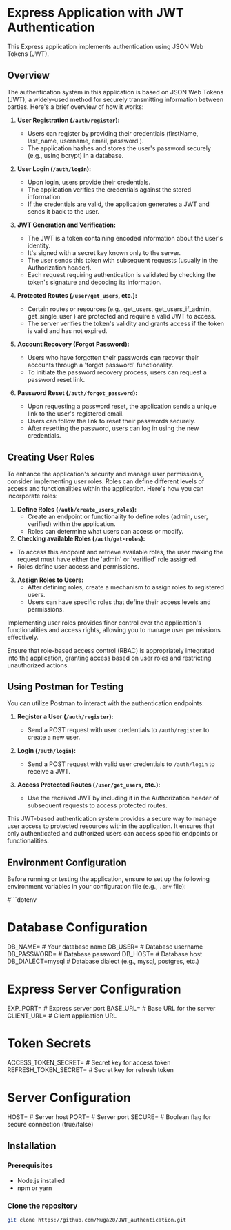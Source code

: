 # Express Application with JWT Authentication

This Express application implements authentication using JSON Web Tokens (JWT).

## Overview

The authentication system in this application is based on JSON Web Tokens (JWT), a widely-used method for securely transmitting information between parties. Here's a brief overview of how it works:

1. **User Registration (`/auth/register`):**
   - Users can register by providing their credentials (firstName, last_name, username, email, password ).
   - The application hashes and stores the user's password securely (e.g., using bcrypt) in a database.

2. **User Login (`/auth/login`):**
   - Upon login, users provide their credentials.
   - The application verifies the credentials against the stored information.
   - If the credentials are valid, the application generates a JWT and sends it back to the user.

3. **JWT Generation and Verification:**
   - The JWT is a token containing encoded information about the user's identity.
   - It's signed with a secret key known only to the server.
   - The user sends this token with subsequent requests (usually in the Authorization header).
   - Each request requiring authentication is validated by checking the token's signature and decoding its information.

4. **Protected Routes (`/user/get_users`, etc.):**
   - Certain routes or resources (e.g., get_users, get_users_if_admin, get_single_user ) are protected and require a valid JWT to access.
   - The server verifies the token's validity and grants access if the token is valid and has not expired.


5. **Account Recovery (Forgot Password):**
   - Users who have forgotten their passwords can recover their accounts through a 'forgot password' functionality.
   - To initiate the password recovery process, users can request a password reset link.

6. **Password Reset (`/auth/forgot_password`):**
   - Upon requesting a password reset, the application sends a unique link to the user's registered email.
   - Users can follow the link to reset their passwords securely.
   - After resetting the password, users can log in using the new credentials.



## Creating User Roles

To enhance the application's security and manage user permissions, consider implementing user roles. Roles can define different levels of access and functionalities within the application. Here's how you can incorporate roles:

1. **Define Roles (`/auth/create_users_roles`):**
   - Create an endpoint or functionality to define roles (admin, user, verified) within the application.
   - Roles can determine what users can access or modify.
2. **Checking available Roles (`/auth/get-roles`):**
  - To access this endpoint and retrieve available roles, the user making the request must have either the 'admin' or 'verified' role assigned.
   - Roles define user access and permissions.
3. **Assign Roles to Users:**
   - After defining roles, create a mechanism to assign roles to registered users.
   - Users can have specific roles that define their access levels and permissions.

Implementing user roles provides finer control over the application's functionalities and access rights, allowing you to manage user permissions effectively.

Ensure that role-based access control (RBAC) is appropriately integrated into the application, granting access based on user roles and restricting unauthorized actions.

## Using Postman for Testing

You can utilize Postman to interact with the authentication endpoints:

1. **Register a User (`/auth/register`):**
   - Send a POST request with user credentials to `/auth/register` to create a new user.

2. **Login (`/auth/login`):**
   - Send a POST request with valid user credentials to `/auth/login` to receive a JWT.

3. **Access Protected Routes (`/user/get_users`, etc.):**
   - Use the received JWT by including it in the Authorization header of subsequent requests to access protected routes.

This JWT-based authentication system provides a secure way to manage user access to protected resources within the application. It ensures that only authenticated and authorized users can access specific endpoints or functionalities.

## Environment Configuration

Before running or testing the application, ensure to set up the following environment variables in your configuration file (e.g., `.env` file):

#```dotenv
# Database Configuration
DB_NAME=               # Your database name
DB_USER=               # Database username
DB_PASSWORD=           # Database password
DB_HOST=               # Database host
DB_DIALECT=mysql       # Database dialect (e.g., mysql, postgres, etc.)

# Express Server Configuration
EXP_PORT=              # Express server port
BASE_URL=              # Base URL for the server
CLIENT_URL=            # Client application URL

# Token Secrets
ACCESS_TOKEN_SECRET=   # Secret key for access token
REFRESH_TOKEN_SECRET=  # Secret key for refresh token

# Server Configuration
HOST=                  # Server host
PORT=                  # Server port
SECURE=                # Boolean flag for secure connection (true/false)


## Installation

### Prerequisites
- Node.js installed
- npm or yarn

### Clone the repository
```bash
git clone https://github.com/Muga20/JWT_authentication.git

